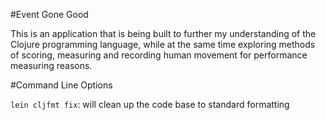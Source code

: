 #Event Gone Good

This is an application that is being built to further my understanding of the Clojure programming language, while at the same time exploring methods of scoring, measuring and recording human movement for performance measuring reasons.

#Command Line Options

`lein cljfmt fix`: will clean up the code base to standard formatting